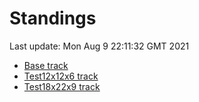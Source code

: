 # Standings

Last update: Mon Aug  9 22:11:32 GMT 2021

* [Base track](comps/Base/2021-08-09/standings.md)
* [Test12x12x6 track](comps/Test12x12x6/2021-08-09/standings.md)
* [Test18x22x9 track](comps/Test18x22x9/2021-08-09/standings.md)
